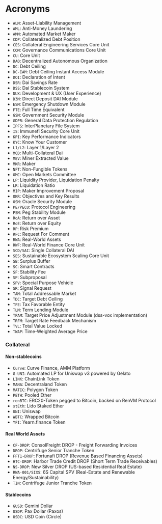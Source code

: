 # Acronyms

* `ALM`: Asset-Liability Management
* `AML`: Anti-Money Laundering
* `AMM`: Automated Market Maker
* `CDP`: Collateralized Debt Position
* `CES`: Collateral Engineering Services Core Unit
* `COM`: Governance Communications Core Unit
* `CU`: Core Unit
* `DAO`: Decentralized Autonomous Organization
* `DC`: Debt Ceiling
* `DC-IAM`: Debt Ceiling Instant Access Module
* `DOI`: Declaration of Intent
* `DSR`: Dai Savings Rate
* `DSS`: Dai Stablecoin System
* `DUX`: Development & UX (User Experience)
* `D3M`: Direct Deposit DAI Module
* `ESM`: Emergency Shutdown Module
* `FTE`: Full Time Equivalent
* `GSM`: Government Security Module
* `GDPR`: General Data Protection Regulation
* `IPFS`: InterPlanetary File System
* `IS`: Immunefi Security Core Unit
* `KPI`: Key Performance Indicators
* `KYC`: Know Your Customer
* `L1/L2`: Layer 1/Layer 2
* `MCD`: Multi-Collateral Dai
* `MEV`: Miner Extracted Value
* `MKR`: Maker
* `NFT`: Non-Fungible Tokens
* `OMC`: Open Markets Committee
* `LP`: Liquidity Provider, Liquidation Penalty
* `LR`: Liquidation Ratio
* `MIP`: Maker Improvement Proposal
* `OKR`: Objectives and Key Results
* `OSM`: Oracle Security Module
* `PE/PECU`: Protocol Engineering
* `PSM`: Peg Stability Module
* `RoA`: Return over Asset
* `RoE`: Return over Equity
* `RP`: Risk Premium
* `RFC`: Request For Comment
* `RWA`: Real-World Assets
* `RWF`: Real-World Finance Core Unit
* `SCD/SAI`: Single Collateral DAI
* `SES`: Sustainable Ecosystem Scaling Core Unit
* `SB`: Surplus Buffer
* `SC`: Smart Contracts
* `SF`: Stability Fee
* `SP`: Subproposal
* `SPV`: Special Purpose Vehicle
* `SR`: Signal Request
* `TAM`: Total Addressable Market
* `TDC`: Target Debt Ceiling
* `TFE`: Tax Favorable Entity
* `TLM`: Term Lending Module
* `TPAM`: Target Price Adjustment Module (dss-vox implementation)
* `TRFM`: Target Rate Feedback Mechanism
* `TVL`: Total Value Locked
* `TWAP`: Time-Weighted Average Price

### **Collateral**


#### Non-stablecoins
* `Curve`:  Curve Finance, AMM Platform
* `G-UNI`: Automated LP for Uniswap v3 powered by Gelato
* `LINK`: ChainLink Token
* `MANA`: Decentraland Token
* `MATIC`: Polygon Token
* `PETH`: Pooled Ether
* `renBTC`: ERC20-Token pegged to Bitcoin, backed on RenVM Protocol
* `stEth`: Lido Staked Ether
* `UNI`: Uniswap
* `WBTC`: Wrapped Bitcoin
* `YFI`: Yearn.finance Token

#### Real World Assets
* `CF-DROP`: ConsolFreight DROP - Freight Forwarding Invoices
* `DROP`: Centrifuge Senior Tranche Token
* `FFT1-DROP`: Fortunafi DROP (Revenue Based Financing Assets)
* `HTC-DROP`: Harbor Trade Credit DROP (Short Term Trade Receivables)
* `NS-DROP`: New Silver DROP (US-based Residential Real Estate)
* `RWA-001/SIXS`: 6S Capital SPV (Real-Estate and Renewable Energy/Sustainability)
* `TIN`: Centrifuge Junior Tranche Token

#### Stablecoins
* `GUSD`: Gemini Dollar
* `USDP`: Pax Dollar (Paxos)
* `USDC`: USD Coin (Circle)
